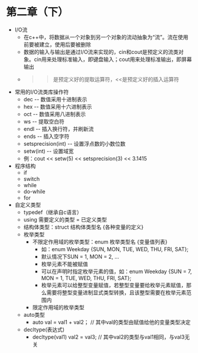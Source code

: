 # 第二章（下）
- I/O流
	- 在c++中，将数据从一个对象到另一个对象的流动抽象为“流”。流在使用前要被建立，使用后要被删除
	- 数据的输入与输出是通过I/O流来实现的，cin和cout是预定义的流类对象。cin用来处理标准输入，即键盘输入；cout用来处理标准输出，即屏幕输出
	- >>是预定义好的提取运算符，<<是预定义好的插入运算符
- 常用的I/O流类库操作符
	- dec					--	数值采用十进制表示
	- hex					--	数值采用十六进制表示
	- oct					--	数值采用八进制表示
	- ws					--	提取空白符
	- endl					--	插入换行符，并刷新流
	- ends					--	插入空字符
	- setsprecision(int)	--	设置浮点数的小数位数
	- setw(int)				--	设置域宽
	- 例：cout << setw(5) << setsprecision(3) << 3.1415
- 程序结构
	- if
	- switch
	- while
	- do-while
	- for
- 自定义类型
	- typedef（继承自c语言）
	- using 需要定义的类型 = 已定义类型
	- 结构体类型：struct 结构体类型名 {各种变量的定义}
	- 枚举类型
		- 不限定作用域的枚举类型：enum 枚举类型名 {变量值列表}
			- 如：enum Weekday {SUN, MON, TUE, WED, THU, FRI, SAT};
			- 默认情况下SUN = 1, MON = 2, ...
			- 枚举元素不能被赋值
			- 可以在声明时指定枚举元素的值，如：enum Weekday {SUN = 7, MON = 1, TUE, WED, THU, FRI, SAT};
			- 枚举元素可以给整型变量赋值，若整型变量要给枚举元素赋值，那么需要将整型变量进制显式类型转换，且该整型需要在枚举元素范围内
		- 限定作用域的枚举类型
	- auto类型
		- auto val = val1 + val2；   // 其中val的类型由赋值给他的变量类型决定
	- decltype(表达式)
		- decltype(val1) val2 = val3;   // 其中val2的类型与val1相同，与val3无关